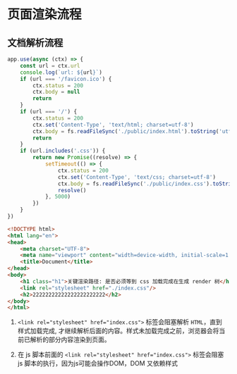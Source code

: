 # 页面渲染流程


## 文档解析流程
```js
app.use(async (ctx) => {
    const url = ctx.url
    console.log(`url: ${url}`)
    if (url === '/favicon.ico') {
        ctx.status = 200
        ctx.body = null
        return
    }
    if (url === '/') {
        ctx.status = 200
        ctx.set('Content-Type', 'text/html; charset=utf-8')
        ctx.body = fs.readFileSync('./public/index.html').toString('utf-8')
        return
    }
    if (url.includes('.css')) {
        return new Promise((resolve) => {
            setTimeout(() => {
                ctx.status = 200
                ctx.set('Content-Type', 'text/css; charset=utf-8')
                ctx.body = fs.readFileSync('./public/index.css').toString('utf-8')
                resolve()
            }, 5000)
        })
    }
})
```
```html
<!DOCTYPE html>
<html lang="en">
<head>
    <meta charset="UTF-8">
    <meta name="viewport" content="width=device-width, initial-scale=1.0">
    <title>Document</title>
</head>
<body>
    <h1 class="h1">关键渲染路径: 是否必须等到 css 加载完成在生成 render 树</h1>
    <link rel="stylesheet" href="./index.css"/>
    <h2>22222222222222222222222</h2>
</body>
</html>
```

1. `<link rel="stylesheet" href="index.css">` 标签会阻塞解析 `HTML`，直到
样式加载完成, 才继续解析后面的内容。样式未加载完成之前，浏览器会将当前已解析的部分内容渲染到页面。

2.  在 js 脚本前面的 `<link rel="stylesheet" href="index.css">` 标签会阻塞 js 脚本的执行，因为js可能会操作DOM，DOM 又依赖样式